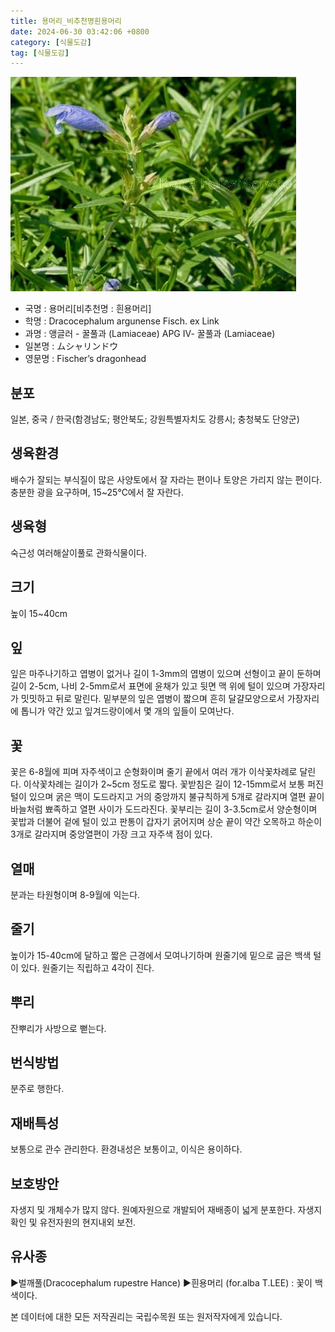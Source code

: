 ```yaml
---
title: 용머리_비추천명흰용머리
date: 2024-06-30 03:42:06 +0800
category: [식물도감]
tag: [식물도감]
---
```




![용머리[비추천명 : 흰용머리]](/assets/img/fileUpload/plants/basic/Labiatae/Dracocephalum/15780/1_th2.JPG)
- 국명 : 용머리[비추천명 : 흰용머리]
- 학명 : Dracocephalum argunense Fisch. ex Link
- 과명 : 앵글러 - 꿀풀과 (Lamiaceae) APG Ⅳ- 꿀풀과 (Lamiaceae)
- 일본명 : ムシャリンドウ
- 영문명 : Fischer’s dragonhead


## 분포
일본, 중국 / 한국(함경남도; 평안북도; 강원특별자치도 강릉시; 충청북도 단양군) 
## 생육환경
배수가 잘되는 부식질이 많은 사양토에서 잘 자라는 편이나 토양은 가리지 않는 편이다. 충분한 광을 요구하며, 15~25℃에서 잘 자란다.
## 생육형
숙근성 여러해살이풀로 관화식물이다.
## 크기
높이 15~40cm
## 잎
잎은 마주나기하고 엽병이 없거나 길이 1-3mm의 엽병이 있으며 선형이고 끝이 둔하며 길이 2-5cm, 나비 2-5mm로서 표면에 윤채가 있고 뒷면 맥 위에 털이 있으며 가장자리가 밋밋하고 뒤로 말린다. 밑부분의 잎은 엽병이 짧으며 흔히 달걀모양으로서 가장자리에 톱니가 약간 있고 잎겨드랑이에서 몇 개의 잎들이 모여난다.
## 꽃
꽃은 6-8월에 피며 자주색이고 순형화이며 줄기 끝에서 여러 개가 이삭꽃차례로 달린다. 이삭꽃차례는 길이가 2~5cm 정도로 짧다. 꽃받침은 길이 12-15mm로서 보통 퍼진 털이 있으며 굵은 맥이 도드라지고 거의 중앙까지 불규칙하게 5개로 갈라지며 열편 끝이 바늘처럼 뾰족하고 열편 사이가 도드라진다. 꽃부리는 길이 3-3.5cm로서 양순형이며 꽃밥과 더불어 겉에 털이 있고 판통이 갑자기 굵어지며 상순 끝이 약간 오목하고 하순이 3개로 갈라지며 중앙열편이 가장 크고 자주색 점이 있다.
## 열매
분과는 타원형이며 8-9월에 익는다.
## 줄기
높이가 15-40cm에 달하고 짧은 근경에서 모여나기하며 원줄기에 밑으로 굽은 백색 털이 있다. 원줄기는 직립하고 4각이 진다.
## 뿌리
잔뿌리가 사방으로 뻗는다.
## 번식방법
분주로 행한다.
## 재배특성
보통으로 관수 관리한다. 환경내성은 보통이고, 이식은 용이하다.
## 보호방안
자생지 및 개체수가 많지 않다. 원예자원으로 개발되어 재배종이 넓게 분포한다. 자생지 확인 및 유전자원의 현지내외 보전.
## 유사종
▶벌깨풀(Dracocephalum rupestre Hance)
▶흰용머리 (for.alba T.LEE) : 꽃이 백색이다.






본 데이터에 대한 모든 저작권리는 국립수목원 또는 원저작자에게 있습니다.
